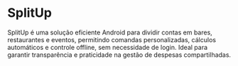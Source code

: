 # SplitUp
SplitUp é uma solução eficiente Android para dividir contas em bares, restaurantes e eventos, permitindo comandas personalizadas, cálculos automáticos e controle offline, sem necessidade de login. Ideal para garantir transparência e praticidade na gestão de despesas compartilhadas.
